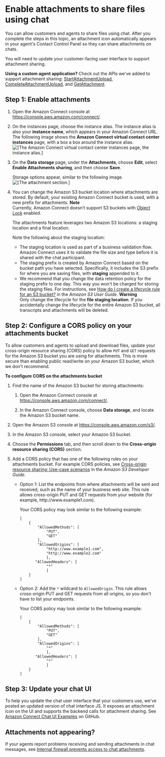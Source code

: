 # Enable attachments to share files using chat<a name="enable-attachments"></a>

You can allow customers and agents to share files using chat\. After you complete the steps in this topic, an attachment icon automatically appears in your agent's Contact Control Panel so they can share attachments on chats\. 

You will need to update your customer\-facing user interface to support attachment sharing\.

**Using a custom agent application?** Check out the APIs we've added to support attachment sharing: [StartAttachmentUpload](https://docs.aws.amazon.com/connect-participant/latest/APIReference/API_StartAttachmentUpload.html), [CompleteAttachmentUpload](https://docs.aws.amazon.com/connect-participant/latest/APIReference/API_CompleteAttachmentUpload.html), and [GetAttachment](https://docs.aws.amazon.com/connect-participant/latest/APIReference/API_GetAttachment.html)\.

## Step 1: Enable attachments<a name="step1-enable-attachments"></a>

1. Open the Amazon Connect console at [https://console\.aws\.amazon\.com/connect/](https://console.aws.amazon.com/connect/)\.

1. On the instances page, choose the instance alias\. The instance alias is also your **instance name**, which appears in your Amazon Connect URL\. The following image shows the **Amazon Connect virtual contact center instances** page, with a box a box around the instance alias\.  
![\[The Amazon Connect virtual contact center instances page, the instance alias.\]](http://docs.aws.amazon.com/connect/latest/adminguide/images/instance.png)

1. On the **Data storage** page, under the **Attachments**, choose **Edit**, select **Enable Attachments sharing**, and then choose **Save**\.

   Storage options appear, similar to the following image\.  
![\[The attachment section.\]](http://docs.aws.amazon.com/connect/latest/adminguide/images/attachments-enable.png)

1. You can change the Amazon S3 bucket location where attachments are stored\. By default, your existing Amazon Connect bucket is used, with a new prefix for attachments\. 
**Note**  
Currently, Amazon Connect doesn’t support S3 buckets with [Object Lock](https://docs.aws.amazon.com/AmazonS3/latest/userguide/object-lock.html) enabled\. 

   The attachments feature leverages two Amazon S3 locations: a staging location and a final location\. 

   Note the following about the staging location:
   + The staging location is used as part of a business validation flow\. Amazon Connect uses it to validate the file size and type before it is shared with the chat participant\. 
   + The staging prefix is created by Amazon Connect based on the bucket path you have selected\. Specifically, it includes the S3 prefix for where you are saving files, with **staging** appended to it\.
   + We recommend that you change the data retention policy for the staging prefix to one day\. This way you won't be charged for storing the staging files\. For instructions, see [How do I create a lifecycle rule for an S3 bucket?](https://docs.aws.amazon.com/AmazonS3/latest/user-guide/create-lifecycle.html) in the *Amazon S3 User Guide*\.
**Warning**  
Only change the lifecycle for the **file staging location**\. If you accidentally change the lifecycle for the entire Amazon S3 bucket, all transcripts and attachments will be deleted\.

## Step 2: Configure a CORS policy on your attachments bucket<a name="step2-update-cors-policy"></a>

To allow customers and agents to upload and download files, update your cross\-origin resource sharing \(CORS\) policy to allow `PUT` and `GET` requests for the Amazon S3 bucket you are using for attachments\. This is more secure than enabling public read/write on your Amazon S3 bucket, which we don't recommend\.

**To configure CORS on the attachments bucket**

1. Find the name of the Amazon S3 bucket for storing attachments: 

   1. Open the Amazon Connect console at [https://console\.aws\.amazon\.com/connect/](https://console.aws.amazon.com/connect/)\.

   1. In the Amazon Connect console, choose **Data storage**, and locate the Amazon S3 bucket name\. 

1. Open the Amazon S3 console at [https://console\.aws\.amazon\.com/s3/](https://console.aws.amazon.com/s3/)\.

1. In the Amazon S3 console, select your Amazon S3 bucket\. 

1. Choose the **Permissions** tab, and then scroll down to the **Cross\-origin resource sharing \(CORS\)** section\.

1. Add a CORS policy that has one of the following rules on your attachments bucket\. For example CORS policies, see [Cross\-origin resource sharing: Use\-case scenarios](https://docs.aws.amazon.com/AmazonS3/latest/dev/cors.html#example-scenarios-cors) in the *Amazon S3 Developer Guide*\.
   + Option 1: List the endpoints from where attachments will be sent and received, such as the name of your business web site\. This rule allows cross\-origin PUT and GET requests from your website \(for example, http://www\.example1\.com\)\.

     Your CORS policy may look similar to the following example:

     ```
     [
         {                               
             "AllowedMethods": [
                 "PUT",
                 "GET"            
             ],
             "AllowedOrigins": [
                 "http://www.example1.com", 
                 "http://www.example2.com" 
                 ],
            "AllowedHeaders": [
                 "*"
                 ]
         }    
     ]
     ```
   + Option 2: Add the `*` wildcard to `AllowedOrigin`\. This rule allows cross\-origin PUT and GET requests from all origins, so you don't have to list your endpoints\.

     Your CORS policy may look similar to the following example:

     ```
     [
         {                               
             "AllowedMethods": [
                 "PUT",
                 "GET"            
             ],
             "AllowedOrigins": [
                 "*" 
                 ],
            "AllowedHeaders": [
                 "*"
                 ]
         }    
     ]
     ```

## Step 3: Update your chat UI<a name="step3-update-chat-ui"></a>

To help you update the chat user interface that your customers use, we've posted an updated version of chat interface JS\. It exposes an attachment icon on the UI and supports the backend calls for attachment sharing\. See [Amazon Connect Chat UI Examples](https://github.com/amazon-connect/amazon-connect-chat-ui-examples) on GitHub\.

## Attachments not appearing?<a name="problems-enabling-attachments"></a>

If your agents report problems receiving and sending attachments in chat messages, see [Internal firewall prevents access to chat attachments](ts-agent-attachments.md)\. 